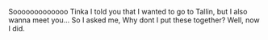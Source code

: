 Sooooooooooooo
Tinka
I told you that I wanted to go to Tallin, but I also wanna meet you...
So I asked me, Why dont I put these together?
Well, now I did.